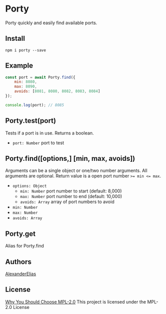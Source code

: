 
# Porty
Porty quickly and easily find available ports.

## Install
`npm i porty --save`

## Example

```js
const port = await Porty.find({
	min: 8080,
	max: 8090,
	avoids: [8081, 8080, 8082, 8083, 8084]
});

console.log(port); // 8085
```

## Porty.test(port)
Tests if a port is in use. Returns a boolean.
- `port: Number` port to test

## Porty.find([options,] [min, max, avoids])
Arguments can be a single object or one/two number arguments. All arguments are optional. Return value is a open port number `>= min <= max`.

- `options: Object`
	- `min: Number` port number to start (default: 8,000)
	- `max: Number` port number to end (default: 10,000)
	- `avoids: Array` array of port numbers to avoid
- `min: Number`
- `max: Number`
- `avoids: Array`

## Porty.get
Alias for Porty.find

## Authors
[AlexanderElias](https://github.com/AlexanderElias)

## License
[Why You Should Choose MPL-2.0](http://veldstra.org/2016/12/09/yoo-should-choose-mpl2-for-your-opensource-project.html)
This project is licensed under the MPL-2.0 License
